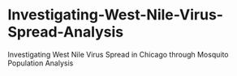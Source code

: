 # Investigating-West-Nile-Virus-Spread-Analysis
 Investigating West Nile Virus Spread in Chicago through Mosquito Population Analysis
